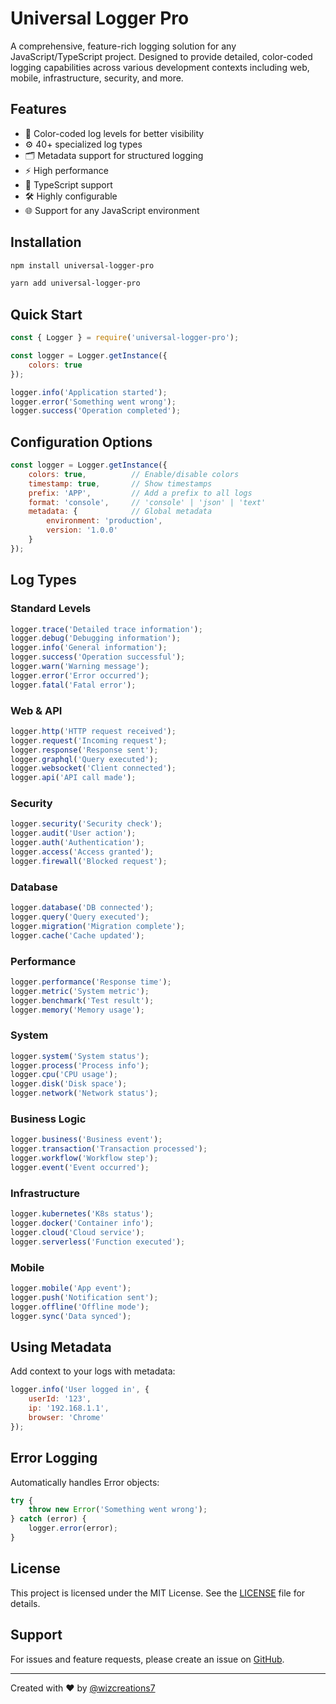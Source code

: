 # Universal Logger Pro

A comprehensive, feature-rich logging solution for any JavaScript/TypeScript project. Designed to provide detailed, color-coded logging capabilities across various development contexts including web, mobile, infrastructure, security, and more.

## Features

- 🎨 Color-coded log levels for better visibility
- ⚙️ 40+ specialized log types
- 🗂️ Metadata support for structured logging
- ⚡ High performance
- 🔷 TypeScript support
- 🛠️ Highly configurable
- 🌐 Support for any JavaScript environment

## Installation

```bash
npm install universal-logger-pro
```

```bash
yarn add universal-logger-pro
```

## Quick Start

```javascript
const { Logger } = require('universal-logger-pro');

const logger = Logger.getInstance({
    colors: true
});

logger.info('Application started');
logger.error('Something went wrong');
logger.success('Operation completed');
```

## Configuration Options

```javascript
const logger = Logger.getInstance({
    colors: true,          // Enable/disable colors
    timestamp: true,       // Show timestamps
    prefix: 'APP',         // Add a prefix to all logs
    format: 'console',     // 'console' | 'json' | 'text'
    metadata: {            // Global metadata
        environment: 'production',
        version: '1.0.0'
    }
});
```

## Log Types

### Standard Levels

```javascript
logger.trace('Detailed trace information');
logger.debug('Debugging information');
logger.info('General information');
logger.success('Operation successful');
logger.warn('Warning message');
logger.error('Error occurred');
logger.fatal('Fatal error');
```

### Web & API

```javascript
logger.http('HTTP request received');
logger.request('Incoming request');
logger.response('Response sent');
logger.graphql('Query executed');
logger.websocket('Client connected');
logger.api('API call made');
```

### Security

```javascript
logger.security('Security check');
logger.audit('User action');
logger.auth('Authentication');
logger.access('Access granted');
logger.firewall('Blocked request');
```

### Database

```javascript
logger.database('DB connected');
logger.query('Query executed');
logger.migration('Migration complete');
logger.cache('Cache updated');
```

### Performance

```javascript
logger.performance('Response time');
logger.metric('System metric');
logger.benchmark('Test result');
logger.memory('Memory usage');
```

### System

```javascript
logger.system('System status');
logger.process('Process info');
logger.cpu('CPU usage');
logger.disk('Disk space');
logger.network('Network status');
```

### Business Logic

```javascript
logger.business('Business event');
logger.transaction('Transaction processed');
logger.workflow('Workflow step');
logger.event('Event occurred');
```

### Infrastructure

```javascript
logger.kubernetes('K8s status');
logger.docker('Container info');
logger.cloud('Cloud service');
logger.serverless('Function executed');
```

### Mobile

```javascript
logger.mobile('App event');
logger.push('Notification sent');
logger.offline('Offline mode');
logger.sync('Data synced');
```

## Using Metadata

Add context to your logs with metadata:

```javascript
logger.info('User logged in', {
    userId: '123',
    ip: '192.168.1.1',
    browser: 'Chrome'
});
```

## Error Logging
Automatically handles Error objects:

```javascript
try {
    throw new Error('Something went wrong');
} catch (error) {
    logger.error(error);
}
```

## License

This project is licensed under the MIT License. See the [LICENSE](LICENSE) file for details.

## Support

For issues and feature requests, please create an issue on [GitHub](https://github.com/wizcreations7/universal-logger-pro/issues).

---

Created with ❤️ by [@wizcreations7](https://github.com/wizcreations7)

